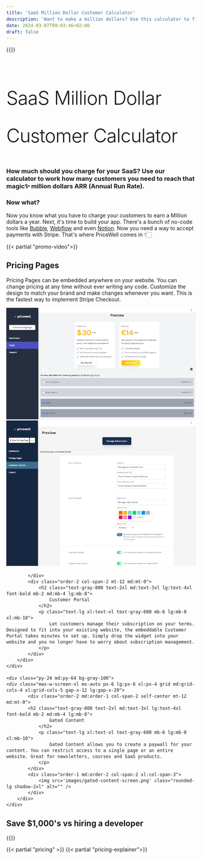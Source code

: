 ```yaml
---
title: 'SaaS Million Dollar Customer Calculator'
description: 'Want to make a million dollars? Use this calculator to find out how many customers you need to reach your goal.'
date: 2024-03-07T09:03:46+02:00
draft: false
---
```


{{<rawhtml>}}
<script src="https://cdnjs.cloudflare.com/ajax/libs/dom-to-image/2.6.0/dom-to-image.min.js" referrerpolicy="no-referrer" async></script>
   
<style>
@import url(https://fonts.googleapis.com/css?family=Work+Sans:300,400);
.calculator {
    font-family: "Work Sans", "Helvetica", sans-serif;
  font-size: 0.9em;
  line-height: 1.45;
  padding-left: 9%;
}

.giant-letters, h1, .form {
  font-size: 50px;
  line-height: 2;
  letter-spacing: -1px;
  font-weight: 300;
}

.form::first-line {
  line-height: 1;
}

.input, .select {
  font: 300 50px "Work Sans", "Helvetica", sans-serif;
  border: 0;
  outline: none;
  color: white;
  background-color: #ee5757;
}

.form-wrapper {
  position: relative;
}

.input {
  -webkit-appearance: none;
  padding: 10px 10px 10px 45px;
  width: 270px;
  margin-left: 5px;
}

.input__label {
  display: inline-block;
  position: absolute;
  top: -5px;
  left: 0;
  padding: 0 0 0 20px;
  font-size: 70%;
  -webkit-user-select: none;
     -moz-user-select: none;
      -ms-user-select: none;
          user-select: none;
  color: white;
}

.calculated-result {
  border-bottom: solid 10px #ee5757;
  min-width: 80px;
  display: inline-block;
  margin-right: 10px;
}

.data {
  background: #222;
  color: white;
  padding: 100px 40px;
}

@media (min-width: 1285px) {
  .calculator, .data {
    display: inline-block;
  }

  .calculator {
    float: left;
    width: 60%;
    padding-left: 2%;
  }

  .data {
    float: right;
    width: 40%;
    padding: 20px 40px;
  }
}
.data p, .data h1, .data table {
  width: 80%;
}</style>

<div class="bg-gray-100 py-12">
<h1 class="text-gray-800 text-3xl md:text-4xl lg:text-5xl font-bold mb-2 md:mb-4 lg:mb-8 text-center">
    SaaS Million Dollar Customer Calculator
</h1>
<h3 class="text-2xl leading-relaxed xl:w-2/4 lg:w-3/4 mx-auto mb-4 px-4">How much should you charge for your SaaS? Use our calculator to work how many customers you need to reach that magic✨ million dollars ARR (Annual Run Rate).</h3>
 </div>

<section class="calculator bg-white relative py-16" id="calculator"></section>

<script type="module">
    import { html, Component, render, useState, useEffect } from 'https://unpkg.com/htm/preact/standalone.module.js';


function Calculator() {
	const [targetAmount, setTargetAmount] = useState("1000000");
	const [monthlyCharge, setMonthlyCharge] = useState();
	const [requiredCustomers, setRequiredCustomers] = useState();
	const handleTargetChange = (e) =>
		setTargetAmount(e.currentTarget.value);
	const handleChangeMonthlyCharge = (e) =>
		setMonthlyCharge(e.currentTarget.value);
    const handleShareImage = (e) => {
        e.currentTarget.remove();
        domtoimage.toJpeg(document.getElementById('calculator'))
        .then((dataUrl) => {
            var link = document.createElement('a');
            link.download = 'pricewell.jpeg';
            link.href = dataUrl;
            link.click();
        });
    };

	useEffect(() => {
		if (isNaN(targetAmount) || isNaN(monthlyCharge) || monthlyCharge === "0") {
			return;
		}
		const customers = (
			parseInt(targetAmount) / (parseInt(monthlyCharge) * 12).toFixed(0)
		).toFixed(0);
		setRequiredCustomers(isNaN(customers) ? "" : Math.max(1, customers));
	}, [targetAmount, monthlyCharge]);

	return html`<React.Fragment>
		<div className="form">
			I want to make
			<br />
			<span className="form-wrapper">
				<input
		className="input"
					type="number"
					min="0"
					step="100"
					onChange=${handleTargetChange}
					value=${targetAmount}
				/>
				<label className="input__label">
					<span className="input__label-content">$</span>
				</label>
			</span>
			ARR. <br />I charge
			<span className="form-wrapper">
				<input
					className="input"
					type="number"
					min="0"
					step="100"
					value=${monthlyCharge}
					onChange=${handleChangeMonthlyCharge}
				/>
				<label className="input__label">
					<span className="input__label-content">$</span>
				</label>
			</span>
			/ mo.
			<br />I need <span className="calculated-result mr-2">
				${requiredCustomers}
			</span>
			customer${!requiredCustomers || requiredCustomers > 1 ? "s" : ""}.
		</div>
        <div className="absolute bottom-4 left-4">
        <button onClick=${handleShareImage} className="flex items-center px-4 py-2 space-x-3 text-gray-600 transition-colors duration-300 transform border rounded-lg lg:flex focus:outline-none text-black hover:bg-gray-500"><svg xmlns="http://www.w3.org/2000/svg" fill="none" viewBox="0 0 24 24" strokeWidth={1.5} stroke="currentColor" className="w-6 h-6">
  <path strokeLinecap="round" strokeLinejoin="round" d="M7.217 10.907a2.25 2.25 0 1 0 0 2.186m0-2.186c.18.324.283.696.283 1.093s-.103.77-.283 1.093m0-2.186 9.566-5.314m-9.566 7.5 9.566 5.314m0 0a2.25 2.25 0 1 0 3.935 2.186 2.25 2.25 0 0 0-3.935-2.186Zm0-12.814a2.25 2.25 0 1 0 3.933-2.185 2.25 2.25 0 0 0-3.933 2.185Z" />
</svg>

<span>Share image</span></button>
        </div>
<div className="absolute bottom-4 right-4 mb-1 rounded-md border bg-white px-2 py-1 align-middle text-xs font-medium text-gray-600 backdrop-blur-lg"><a href="https://www.pricewell.com/?utm_source=poweredby" className="text-xs text-gray-800 font-light hover:underline" rel="noopener noreferrer"><svg xmlns="http://www.w3.org/2000/svg" xml:space="preserve" viewBox="0 0 59.998 59.998" className="inline w-4 mr-1 align-bottom"><path d="M59.206.293a.999.999 0 0 0-1.414 0L54.085 4H30.802L1.532 33.511c-.666.666-1.033 1.553-1.033 2.495s.367 1.829 1.033 2.495l20.466 20.466a3.51 3.51 0 0 0 2.491 1.031 3.54 3.54 0 0 0 2.509-1.041l28.501-29.271V5.414l3.707-3.707a.999.999 0 0 0 0-1.414zm-5.707 28.581L25.574 57.553a1.53 1.53 0 0 1-2.162 0L2.946 37.087a1.532 1.532 0 0 1 .003-2.165L31.636 6h20.449l-4.833 4.833A4.969 4.969 0 0 0 44.499 10c-2.757 0-5 2.243-5 5s2.243 5 5 5 5-2.243 5-5a4.969 4.969 0 0 0-.833-2.753l4.833-4.833v21.46zm-6-13.874c0 1.654-1.346 3-3 3s-3-1.346-3-3 1.346-3 3-3c.462 0 .894.114 1.285.301l-1.992 1.992a.999.999 0 1 0 1.414 1.414l1.992-1.992c.188.391.301.823.301 1.285z"></path></svg>Powered By PriceWell</a></div>
</React.Fragment>`;
}

render(html`<${Calculator}/>`, document.getElementById("calculator"));

</script>
<div class="bg-gray-100 pt-24 pb-12">
<h3 class="text-gray-800 text-3xl md:text-4xl lg:text-5xl font-bold mb-2 md:mb-4 lg:mb-8 text-center">
    Now what?
</h3>
<p class="text-2xl leading-relaxed xl:w-2/4 lg:w-3/4 mx-auto mb-4 px-4">Now you know what you have to charge your customers to earn a Million dollars a year. Next, it's time to build your app. There's a bunch of no-code tools like <a href="https://bubble.io/template/saas-stripe-billing-included-1696494539976x572962782574018600" class="underline">Bubble</a>, <a href="https://help.pricewell.com/integrations/webflow/" class="underline">Webflow</a> and even <a href="https://help.pricewell.com/integrations/notion-and-super-so/" class="underline">Notion</a>. Now you need a way to accept payments with Stripe. That's where PriceWell comes in 👇🏻 </p>
 </div>
<div class="flex justify-center bg-gray-100 pt-12">
<div class="w-full md:w-1/2 px-4">
{{< partial "promo-video">}}
</div>
</div>

<div class="pt-24 md:pt-48 pb-24 mb:pb-64 bg-gray-100">
    <div class="max-w-screen-xl mx-auto px-6 lg:px-8 xl:px-4 grid md:grid-cols-4 xl:grid-cols-5 gap-x-12 lg:gap-x-20">
            <div class="order-2 md:order-1 col-span-2 self-center mt-12 md:mt-0">
            <h2 class="text-gray-800 text-2xl md:text-3xl lg:text-4xl font-bold mb-2 md:mb-4 lg:mb-8">
                    Pricing Pages
                </h2>
                <p class="text-lg xl:text-xl text-gray-600 mb-6 lg:mb-8 xl:mb-10">
                    Pricing Pages can be embedded anywhere on your website. You can change pricing at any time without ever writing any code. Customize the design to match your brand and make changes whenever you want. This is the fastest way to implement Stripe Checkout. 
                </p>                
            </div>
            <div class="order-1 md:order-2 col-span-2 xl:col-span-3">
                <img src='images/select-pricing-plans.png' class="rounded-lg shadow-2xl" alt="" />
            </div>
        </div>
    </div>


<div class="py-24 md:py-64 pb-12 lg:pb-16 bg-gray-100">
    <div class="max-w-screen-xl mx-auto px-6 lg:px-8 xl:px-4 grid md:grid-cols-4 xl:grid-cols-5 gap-x-12 lg:gap-x-20">
            <div class="order-1 col-span-2 xl:col-span-3 self-center">
                <img src='img/customer-portal.png' class="rounded-lg shadow-2xl" alt="" />
                
            </div>
            <div class="order-2 col-span-2 mt-12 md:mt-0">
                <h2 class="text-gray-800 text-2xl md:text-3xl lg:text-4xl font-bold mb-2 md:mb-4 lg:mb-8">
                    Customer Portal
                </h2>
                <p class="text-lg xl:text-xl text-gray-600 mb-6 lg:mb-8 xl:mb-10">
                    Let customers manage their subscription on your terms. Designed to fit into your existing website, the embeddable Customer Portal takes minutes to set up. Simply drop the widget into your website and you no longer have to worry about subscription management.
                </p>
            </div>
        </div>
    </div>

    <div class="py-24 md:py-64 bg-gray-100">
    <div class="max-w-screen-xl mx-auto px-6 lg:px-8 xl:px-4 grid md:grid-cols-4 xl:grid-cols-5 gap-x-12 lg:gap-x-20">
            <div class="order-2 md:order-1 col-span-2 self-center mt-12 md:mt-0">
            <h2 class="text-gray-800 text-2xl md:text-3xl lg:text-4xl font-bold mb-2 md:mb-4 lg:mb-8">
                    Gated Content
                </h2>
                <p class="text-lg xl:text-xl text-gray-600 mb-6 lg:mb-8 xl:mb-10">
                    Gated Content allows you to create a paywall for your content. You can restrict access to a single page or an entire website. Great for newsletters, courses and SaaS products.
                </p>                
            </div>
            <div class="order-1 md:order-2 col-span-2 xl:col-span-3">
                <img src='images/gated-content-screen.png' class="rounded-lg shadow-2xl" alt="" />
            </div>
        </div>
    </div>

<div class="bg-gray-100 py-12">
<h2 class="text-gray-800 text-3xl md:text-4xl lg:text-5xl font-bold mb-2 md:mb-4 lg:mb-8 text-center">
    Save $1,000's vs hiring a developer
</h2>
<div class="max-w-2xl m-auto">
 <div class="senja-frame-embed" data-id="653c0c07-e8a3-403d-8b35-9336433e060b"></div>
 </div>

{{</rawhtml>}}

{{< partial "pricing" >}}
{{< partial "pricing-explainer">}}
